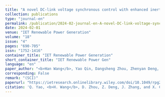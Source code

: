 ```yaml
---
title: "A novel DC‐link voltage synchronous control with enhanced inertial capability for full‐scale power conversion wind turbine generators"
collection: publications
type: "journal-en"
permalink: /publication/2024-02-journal-en-A-novel-DC-link-voltage-synchronous-control-with-enhanced-inertial-capability-for-full-scale-power-conversion-wind-turbine-generators
date: 2024-02-01
venue: "IET Renewable Power Generation"
volume: "18"
issue: "4"
pages: "690-705"
issn: "1752-1416"
container_title: "IET Renewable Power Generation"
short_container_title: "IET Renewable Power Gen"
language: "en"
paper_author: "<b>Han Wang</b>, Yao Qin, Dangsheng Zhou, Zhenyan Deng, Jianwen Zhang, Xu Cai"
corresponding: False
remark: "(SCI)"
paperurl: "https://ietresearch.onlinelibrary.wiley.com/doi/10.1049/rpg2.12936"  # Placeholder URL (Update with correct one)
citation: 'Q. Yao, <b>H. Wang</b>, D. Zhou, Z. Deng, J. Zhang, and X. Cai, "A novel DC‐link voltage synchronous control with enhanced inertial capability for full‐scale power conversion wind turbine generators," <i>IET Renewable Power Generation</i>, vol. 18, no. 4, pp. 690-705, Feb. 2024.'
---
```


